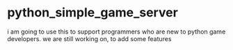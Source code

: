 # python_simple_game_server
i am going to use this to support programmers who are new to python game developers. we are still working on, to add some features
